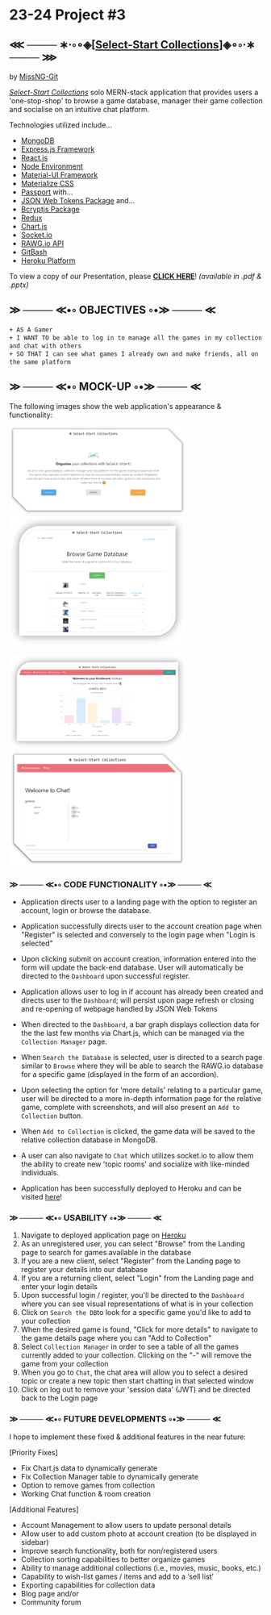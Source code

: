# 23-24 Project #3

## ⋘ ──── ∗⋅◦∘◈\[[Select-Start Collections](https://select-start-collections.herokuapp.com/)\]◈∘◦⋅∗ ──── ⋙

by [MissNG-Git](https://github.com/MissNG-Git)

_[Select-Start Collections](https://select-start-collections.herokuapp.com/)_ solo MERN-stack application that provides users a 'one-stop-shop' to browse a game database, manager their game collection and socialise on an intuitive chat platform.

Technologies utilized include...

- [MongoDB](https://www.mongodb.com/cloud/atlas1)
- [Express.js Framework](https://expressjs.com/)
- [React.js](https://reactjs.org/)
- [Node Environment](https://nodejs.org/)
- [Material-UI Framework](https://material-ui.com/)
- [Materialize CSS](https://materializecss.com/)
- [Passport](http://www.passportjs.org/) with...
- [JSON Web Tokens Package](https://www.npmjs.com/package/jsonwebtoken) and...
- [Bcryptjs Package](https://www.npmjs.com/package/bcryptjs)
- [Redux](https://redux.js.org/)
- [Chart.js](https://www.chartjs.org/)
- [Socket.io](https://socket.io/)
- [RAWG.io API](https://rawg.io/)
- [GitBash](https://gitforwindows.org/)
- [Heroku Platform](https://www.heroku.com/)

To view a copy of our Presentation, please **[CLICK HERE](https://drive.google.com/file/d/1SX0fRjXyh-2yob8YqI9chvvgaJUit4gm/view?usp=sharing)**!
_(available in .pdf & .pptx)_

## ≫ ──── ≪•◦ OBJECTIVES ◦•≫ ──── ≪

```
+ AS A Gamer
+ I WANT TO be able to log in to manage all the games in my collection and chat with others
+ SO THAT I can see what games I already own and make friends, all on the same platform

```

## ≫ ──── ≪•◦ MOCK-UP ◦•≫ ──── ≪

The following images show the web application's appearance & functionality:

<p float="left">
    <img src="client/public/img/1_landing.png" alt="Landing Page" width="350" style="margin-right: 10px;" />
    <img src="client/public/img/2_browse.png" alt="Browse Page" width="350" style="margin-right: 10px;" />
</p>
<p float="left">
  <img src="client/public/img/3_dashboard.png" alt="Dashboard Page" width="350" style="margin-right: 10px;" />
    <img src="client/public/img/4_chat.png" alt="Chat Page" width="350" style="margin-right: 10px;" />
</p>

### ≫ ──── ≪•◦ CODE FUNCTIONALITY ◦•≫ ──── ≪

- Application directs user to a landing page with the option to register an account, login or browse the database.

- Application successfully directs user to the account creation page when "Register" is selected and conversely to the login page when "Login is selected"

- Upon clicking submit on account creation, information entered into the form will update the back-end database. User will automatically be directed to the `Dashboard` upon successful register.

- Application allows user to log in if account has already been created and directs user to the `Dashboard`; will persist upon page refresh or closing and re-opening of webpage handled by JSON Web Tokens

- When directed to the `Dashboard`, a bar graph displays collection data for the the last few months via Chart.js, which can be managed via the `Collection Manager` page.

- When `Search the Database` is selected, user is directed to a search page similar to `Browse` where they will be able to search the RAWG.io database for a specific game (displayed in the form of an accordion).

- Upon selecting the option for 'more details' relating to a particular game, user will be directed to a more in-depth information page for the relative game, complete with screenshots, and will also present an `Add to Collection` button.

- When `Add to Collection` is clicked, the game data will be saved to the relative collection database in MongoDB.

- A user can also navigate to `Chat` which utilizes socket.io to allow them the ability to create new 'topic rooms' and socialize with like-minded individuals.

- Application has been successfully deployed to Heroku and can be visited [here](https://select-start-collections.herokuapp.com/)!

### ≫ ──── ≪•◦ USABILITY ◦•≫ ──── ≪

1. Navigate to deployed application page on [Heroku](https://select-start-collections.herokuapp.com/)
2. As an unregistered user, you can select "Browse" from the Landing page to search for games available in the database
3. If you are a new client, select "Register" from the Landing page to register your details into our database
4. If you are a returning client, select "Login" from the Landing page and enter your login details
5. Upon successful login / register, you'll be directed to the `Dashboard` where you can see visual representations of what is in your collection
6. Click on `Search the DB`to look for a specific game you'd like to add to your collection
7. When the desired game is found, "Click for more details" to navigate to the game details page where you can "Add to Collection"
8. Select `Collection Manager` in order to see a table of all the games currently added to your collection. Clicking on the "-" will remove the game from your collection
9. When you go to `Chat`, the chat area will allow you to select a desired topic or create a new topic then start chatting in that selected window
10. Click on log out to remove your 'session data' (JWT) and be directed back to the Login page

### ≫ ──── ≪•◦ FUTURE DEVELOPMENTS ◦•≫ ──── ≪

I hope to implement these fixed & additional features in the near future:

[Priority Fixes]

- Fix Chart.js data to dynamically generate
- Fix Collection Manager table to dynamically generate
- Option to remove games from collection
- Working Chat function & room creation

[Additional Features]

- Account Management to allow users to update personal details
- Allow user to add custom photo at account creation (to be displayed in sidebar)
- Improve search functionality, both for non/registered users
- Collection sorting capabilities to better organize games
- Ability to manage additional collections (i.e., movies, music, books, etc.)
- Capability to wish-list games / items and add to a ‘sell list’
- Exporting capabilities for collection data
- Blog page and/or
- Community forum
